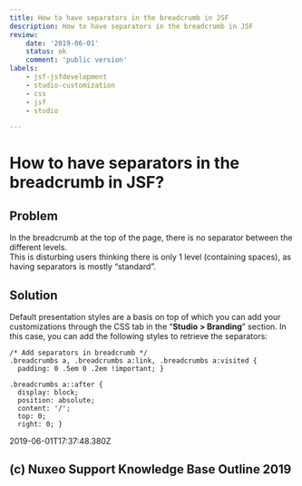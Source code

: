 ```yaml
---
title: How to have separators in the breadcrumb in JSF
description: How to have separators in the breadcrumb in JSF
review:
    date: '2019-06-01'
    status: ok
    comment: 'public version'
labels:
    - jsf-jsfdevelopment
    - studio-customization
    - css
    - jsf
    - studio

---
```

# How to have separators in the breadcrumb in JSF?
## Problem
In the breadcrumb at the top of the page, there is no separator between the different levels.  
This is disturbing users thinking there is only 1 level (containing spaces), as having separators is mostly “standard”.
## Solution
Default presentation styles are a basis on top of which you can add your customizations through the CSS tab in the “**Studio > Branding**” section.
In this case, you can add the following styles to retrieve the separators:

    /* Add separators in breadcrumb */
    .breadcrumbs a, .breadcrumbs a:link, .breadcrumbs a:visited {
      padding: 0 .5em 0 .2em !important; }

    .breadcrumbs a::after {
      display: block;
      position: absolute;
      content: '/';
      top: 0;
      right: 0; }


2019-06-01T17:37:48.380Z
## (c) Nuxeo Support Knowledge Base Outline 2019
